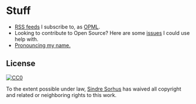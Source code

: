 # Stuff

- [RSS feeds](http://opmlviewer.com/Viewer/?https://github.com/sindresorhus/stuff/raw/master/feeds.xml) I subscribe to, as [OPML](https://en.wikipedia.org/wiki/OPML).
- Looking to contribute to Open Source? Here are some [issues](https://github.com/search?utf8=%E2%9C%93&q=is%3Aopen+is%3Aissue+user%3Asindresorhus+-repo%3Asindresorhus%2Ftodo+-repo%3Asindresorhus%2Fguides+-repo%3Asindresorhus%2Fama+-repo%3Asindresorhus%2Fmodule-requests+-repo%3Asindresorhus%2Fawesome+-repo%3Asindresorhus%2Fawesome-nodejs+-repo%3Asindresorhus%2Fawesome-electron+-repo%3Asindresorhus%2Fgulp-mocha+-repo%3Asindresorhus%2Fgulp-jasmine+-repo%3Asindresorhus%2Fquick-look-plugins&type=Issues&ref=searchresults) I could use help with.
- [Pronouncing my name.](Sindre%20Sorhus%20pronunciation.m4a?raw=true)


## License

[![CC0](http://mirrors.creativecommons.org/presskit/buttons/88x31/svg/cc-zero.svg)](https://creativecommons.org/publicdomain/zero/1.0/)

To the extent possible under law, [Sindre Sorhus](http://sindresorhus.com) has waived all copyright and related or neighboring rights to this work.
